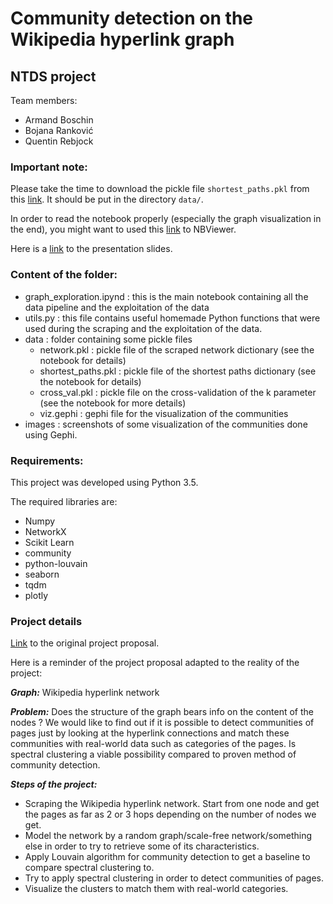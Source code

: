 # Community detection on the Wikipedia hyperlink graph
## NTDS project

Team members: 
* Armand Boschin
* Bojana Ranković
* Quentin Rebjock

### Important note:
Please take the time to download the pickle file `shortest_paths.pkl` from this [link](https://drive.google.com/file/d/17bXr-OKY8xrUhCDfwR0WwP9uTOXeKG9d/view?usp=sharing). It should be put in the directory `data/`.

In order to read the notebook properly (especially the graph visualization in the end), you might want to used this [link](https://nbviewer.jupyter.org/github/armand33/wikipedia_graph/blob/master/ntds_project.ipynb?flush_cache=true) to NBViewer.

Here is a [link](https://docs.google.com/presentation/d/1TvyzBLKNtd8JSAftHxNQBTEFV3sqJS-Wb9kcnSRySK8/edit#slide=id.p) to the presentation slides.

### Content of the folder:
* graph_exploration.ipynd : this is the main notebook containing all the data pipeline and the exploitation of the data
* utils.py : this file contains useful homemade Python functions that were used during the scraping and the exploitation of the
data.
* data : folder containing some pickle files
    * network.pkl : pickle file of the scraped network dictionary (see the notebook for details)
    * shortest_paths.pkl : pickle file of the shortest paths dictionary (see the notebook for details)
    * cross_val.pkl : pickle file on the cross-validation of the k parameter (see the notebook for more details)
    * viz.gephi : gephi file for the visualization of the communities
* images : screenshots of some visualization of the communities done using Gephi.
### Requirements:
This project was developed using Python 3.5.

The required libraries are: 
* Numpy
* NetworkX
* Scikit Learn
* community
* python-louvain
* seaborn
* tqdm
* plotly
 

### Project details
[Link](https://docs.google.com/document/d/1XEc3ogZWYKrAFKGfEoxY8xdoTWGB_P_4vfVQA0mi6tk/edit?usp=sharing) to the original 
project proposal.

Here is a reminder of the project proposal adapted to the reality of the project:

***Graph:*** Wikipedia hyperlink network

***Problem:*** 
Does the structure of the graph bears info on the content of the nodes ? We would like to find out if it is possible to detect communities of pages just by looking at the hyperlink connections and match these communities with real-world data such as categories of the pages. Is spectral clustering a viable possibility compared to proven method of community detection.

***Steps of the project:***
* Scraping the Wikipedia hyperlink network. Start from one node and get the pages as far as 2 or 3 hops depending on the number of nodes we get.
* Model the network by a random graph/scale-free network/something else in order to try to retrieve some of its characteristics.
* Apply Louvain algorithm for community detection to get a baseline to compare spectral clustering to.
* Try to apply spectral clustering in order to detect communities of pages.
* Visualize the clusters to match them with real-world categories.
